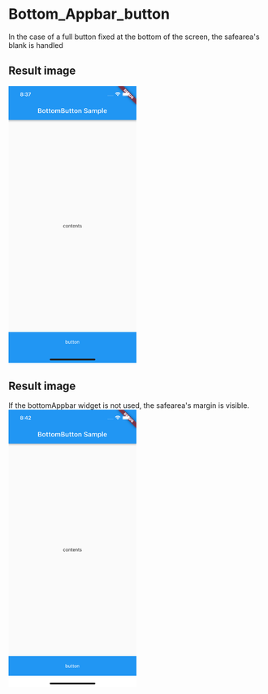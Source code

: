 # Bottom_Appbar_button

In the case of a full button fixed at the bottom of the screen, the safearea's blank is handled

## Result image

<img src = "./Simulator Screen Shot - iPhone 13 Pro - 2023-01-26 at 20.37.20.png" width="50%" height="50%">

## Result image

If the bottomAppbar widget is not used, the safearea's margin is visible.
<img src = "./Simulator Screen Shot - iPhone 13 Pro - 2023-01-26 at 20.42.44.png" width="50%" height="50%">
